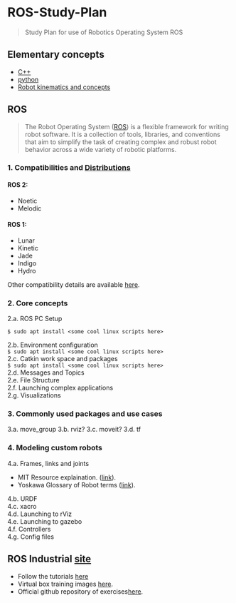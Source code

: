 # ROS-Study-Plan
>Study Plan for use of Robotics Operating System ROS

## Elementary concepts 
* [C++](https://www.micc.unifi.it/bertini/download/programmazione/TICPP-2nd-ed-Vol-one-printed.pdf)<br/>
* [python](https://www.youtube.com/playlist?list=PLjgj6kdf_snaw8QnlhK5f3DzFDFKDU5f4)<br/>
* [Robot kinematics and concepts](https://www.youtube.com/playlist?list=PLggLP4f-rq02vX0OQQ5vrCxbJrzamYDfx)<br/>
## ROS
> The Robot Operating System ([ROS](https://www.ros.org/)) is a flexible framework for writing robot software. It is a collection of tools, libraries, and conventions that aim to simplify the task of creating complex and robust robot behavior across a wide variety of robotic platforms. <br/>
### 1. Compatibilities and [Distributions](http://wiki.ros.org/Distributions)
#### ROS 2:<br/>
* Noetic <br/>
* Melodic <br/>
#### ROS 1: <br/>
* Lunar <br/>
* Kinetic <br/>
* Jade <br/>
* Indigo <br/>
* Hydro <br/>

Other compatibility details are available [here](https://www.ros.org/reps/rep-0003.html). <br/>
### 2. Core concepts
2.a. ROS PC Setup <br/>

`$ sudo apt install <some cool linux scripts here>`

2.b. Environment configuration <br/>
`$ sudo apt install <some cool linux scripts here>` <br/>
2.c. Catkin work space and packages <br/>
`$ sudo apt install <some cool linux scripts here>` <br/>
2.d. Messages and Topics<br/>
2.e. File Structure </br>
2.f. Launching complex applications </br>
2.g. Visualizations </br>

### 3. Commonly used packages and use cases
3.a. move_group </b>
3.b. rviz? </b>
3.c. moveit? </b>
3.d. tf </b>

### 4. Modeling custom robots
4.a. Frames, links and joints </br>
* MIT Resource explaination. ([link](https://ocw.mit.edu/courses/mechanical-engineering/2-12-introduction-to-robotics-fall-2005/lecture-notes/chapter3.pdf)).</br>
* Yoskawa Glossary of Robot terms ([link](https://www.motoman.com/en-us/about/company/robotics-glossary)). </br>

4.b. URDF </br>
4.c. xacro </br>
4.d. Launching to rViz </br>
4.e. Launching to gazebo </br>
4.f. Controllers </br>
4.g. Config files


## ROS Industrial [site](https://industrial-training-master.readthedocs.io/en/melodic/)
* Follow the tutorials [here](https://industrial-training-master.readthedocs.io/en/melodic/)
* Virtual box training images [here](https://rosi-images.datasys.swri.edu/).
* Official github repository of exercises[here](https://github.com/ros-industrial/industrial_training/tree/foxy/exercises).


